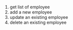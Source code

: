 1. get list of employee
2. add a new employee
3. update an existing employee
4. delete an existing employee
